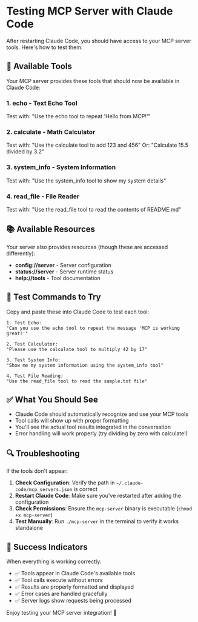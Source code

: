 # Testing MCP Server with Claude Code

After restarting Claude Code, you should have access to your MCP server tools. Here's how to test them:

## 🔧 Available Tools

Your MCP server provides these tools that should now be available in Claude Code:

### 1. **echo** - Text Echo Tool
Test with: "Use the echo tool to repeat 'Hello from MCP!'"

### 2. **calculate** - Math Calculator
Test with: "Use the calculate tool to add 123 and 456"
Or: "Calculate 15.5 divided by 3.2"

### 3. **system_info** - System Information
Test with: "Use the system_info tool to show my system details"

### 4. **read_file** - File Reader
Test with: "Use the read_file tool to read the contents of README.md"

## 📚 Available Resources

Your server also provides resources (though these are accessed differently):

- **config://server** - Server configuration
- **status://server** - Server runtime status
- **help://tools** - Tool documentation

## 🧪 Test Commands to Try

Copy and paste these into Claude Code to test each tool:

```
1. Test Echo:
"Can you use the echo tool to repeat the message 'MCP is working great!'"

2. Test Calculator:
"Please use the calculate tool to multiply 42 by 17"

3. Test System Info:
"Show me my system information using the system_info tool"

4. Test File Reading:
"Use the read_file tool to read the sample.txt file"
```

## ✅ What You Should See

- Claude Code should automatically recognize and use your MCP tools
- Tool calls will show up with proper formatting
- You'll see the actual tool results integrated in the conversation
- Error handling will work properly (try dividing by zero with calculate!)

## 🔍 Troubleshooting

If the tools don't appear:

1. **Check Configuration**: Verify the path in `~/.claude-code/mcp_servers.json` is correct
2. **Restart Claude Code**: Make sure you've restarted after adding the configuration
3. **Check Permissions**: Ensure the `mcp-server` binary is executable (`chmod +x mcp-server`)
4. **Test Manually**: Run `./mcp-server` in the terminal to verify it works standalone

## 🎯 Success Indicators

When everything is working correctly:
- ✅ Tools appear in Claude Code's available tools
- ✅ Tool calls execute without errors
- ✅ Results are properly formatted and displayed
- ✅ Error cases are handled gracefully
- ✅ Server logs show requests being processed

Enjoy testing your MCP server integration! 🚀